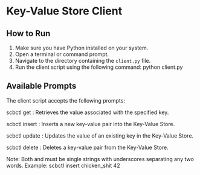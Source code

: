 # Key-Value Store Client

## How to Run

1. Make sure you have Python installed on your system.
2. Open a terminal or command prompt.
3. Navigate to the directory containing the `client.py` file.
4. Run the client script using the following command:
   python client.py

## Available Prompts

The client script accepts the following prompts:

scbctl get <key>: Retrieves the value associated with the specified key.

scbctl insert <key> <val>: Inserts a new key-value pair into the Key-Value Store.

scbctl update <key> <val>: Updates the value of an existing key in the Key-Value Store.

scbctl delete <key>: Deletes a key-value pair from the Key-Value Store.

Note: Both <key> and <val> must be single strings with underscores separating any two words.
Example: scbctl insert chicken_shit 42
